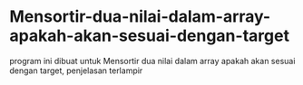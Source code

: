 # Mensortir-dua-nilai-dalam-array-apakah-akan-sesuai-dengan-target
program ini dibuat untuk Mensortir dua nilai dalam array apakah akan sesuai dengan target, penjelasan terlampir
